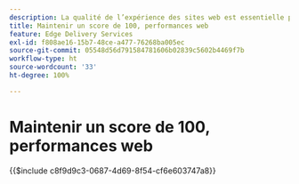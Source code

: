 ```yaml
---
description: La qualité de l’expérience des sites web est essentielle pour atteindre les objectifs commerciaux de votre site web et la satisfaction de vos visiteurs et visiteuses.
title: Maintenir un score de 100, performances web
feature: Edge Delivery Services
exl-id: f808ae16-15b7-48ce-a477-76268ba005ec
source-git-commit: 05548d56d791584781606b02839c5602b4469f7b
workflow-type: ht
source-wordcount: '33'
ht-degree: 100%

---
```


# Maintenir un score de 100, performances web

{{$include c8f9d9c3-0687-4d69-8f54-cf6e603747a8}}
